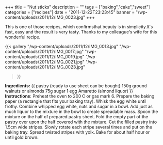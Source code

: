 +++
title = "Nut sticks"
description = ""
tags = ["baking","cake","sweet"]
categories = ["recipes"]
date = "2011-12-22T23:23:45"
banner = "/wp-content/uploads/2011/12/IMG_0023.jpg"
+++

This is one of those recipes, which confirmsthat beauty is in simplicity.It's fast, easy and the result is very tasty. Thanks to my colleague's wife for this wonderful
recipe.

{{< gallery
    "/wp-content/uploads/2011/12/IMG_0013.jpg"
    "/wp-content/uploads/2011/12/IMG_0017.jpg"
    "/wp-content/uploads/2011/12/IMG_0019.jpg"
    "/wp-content/uploads/2011/12/IMG_0021.jpg"
    "/wp-content/uploads/2011/12/IMG_0023.jpg"
>}}

**Ingredients:**
{{ pastry (ready to use sheet can be bought)
150g ground walnuts or almonds
75g sugar
1 egg
Amaretto (almond liquor) }}
**Instructions:**
Preheat the oven to 200 C or gas mark 6. Prepare the baking paper (a rectangle that fits your baking
tray). Whisk the egg white until frothy. Combine whipped egg white, nuts and sugar in a bowl. Add
just as much liquor to the mixture in the bowl to create spreadable mass. Spoon the mixture on the
half of prepared pastry sheet. Fold the empty part of the pastry over upon the half covered with
the mixture. Cut the filled pastry into 1.5cm wide stripes. Slowly rotate each stripe several times
and put on the baking tray. Spread twisted stripes with yolk. Bake for about half hour or until
gold brown.
